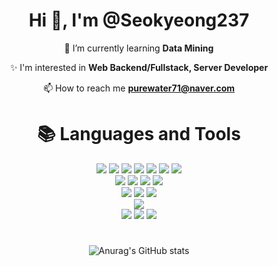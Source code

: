<h1 align="center">Hi 👋, I'm @Seokyeong237</h1>

<div align="center">
  🌱 I’m currently learning <strong>Data Mining</strong><p></p>
  
  ✨ I'm interested in **Web Backend/Fullstack, Server Developer**

  📫 How to reach me **purewater71@naver.com**
 <div>

<div align=center><h1>📚 Languages and Tools</h1></div>
<div align=center> 
  <img src="https://img.shields.io/badge/java-007396?style=for-the-badge&logo=java&logoColor=white"> 
  <img src="https://img.shields.io/badge/TypeScript-3178C6?style=for-the-badge&logo=TypeScript&logoColor=white">
  <img src="https://img.shields.io/badge/c-00599C?style=for-the-badge&logo=c&logoColor=white">
  <img src="https://img.shields.io/badge/c++-00599C?style=for-the-badge&logo=c%2B%2B&logoColor=white">
  <img src="https://img.shields.io/badge/python-3776AB?style=for-the-badge&logo=python&logoColor=white"> 
  <img src="https://img.shields.io/badge/html5-E34F26?style=for-the-badge&logo=html5&logoColor=white"> 
  <img src="https://img.shields.io/badge/javascript-F7DF1E?style=for-the-badge&logo=javascript&logoColor=black"> 
  <br>
  
  <img src="https://img.shields.io/badge/express-000000?style=for-the-badge&logo=express&logoColor=white">
  <img src="https://img.shields.io/badge/node.js-339933?style=for-the-badge&logo=Node.js&logoColor=white">
  <img src="https://img.shields.io/badge/react-61DAFB?style=for-the-badge&logo=react&logoColor=black"> 
  <img src="https://img.shields.io/badge/django-092E20?style=for-the-badge&logo=django&logoColor=white">
  <br>

  <img src="https://img.shields.io/badge/linux-FCC624?style=for-the-badge&logo=linux&logoColor=black"> 
  <img src="https://img.shields.io/badge/raspberry pi-FCC624?style=for-the-badge&logo=raspberry pi&logoColor=A22846"> 
  <img src="https://img.shields.io/badge/arduino-FCC624?style=for-the-badge&logo=linux&logoColor=00979D"> 
  <br>
  
  <img src="https://img.shields.io/badge/mongoDB-47A248?style=for-the-badge&logo=MongoDB&logoColor=white">
  <br>
  
  <img src="https://img.shields.io/badge/github-181717?style=for-the-badge&logo=github&logoColor=white">
  <img src="https://img.shields.io/badge/git-F05032?style=for-the-badge&logo=git&logoColor=white">
  <img src="https://img.shields.io/badge/aws-232F3E?style=for-the-badge&logo=aws&logoColor=white">
  <br>
</div>

<p align="center">
</p>

 <div align=center><h1></h1></div>

![Anurag's GitHub stats](https://github-readme-stats.vercel.app/api?username=Seokyeong237&show_icons=true&theme=radical)
